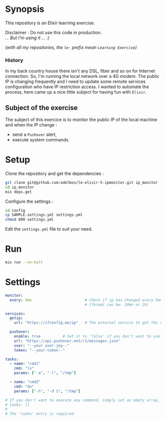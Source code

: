 # Synopsis

This repository is an Elixir learning exercise.

Disclaimer : Do not use this code in production.  
_... But I'm using it ... :)_

_(with all my repositories, the `le-` prefix mean `Learning Exercise`)_

### History

In my back country house there isn't any DSL, fiber and so on for Internet connection. So, I'm running the local network over a 4G modem. The public IP is changing frequently and I need to update some remote services configuration who have IP restriction access. I wanted to automate the process, here came up a nice little subject for having fun with `Elixir`.

## Subject of the exercise

The subject of this exercice is to monitor the public IP of the local machine and when the IP change :

- send a `Pushover` alert,
- execute system commands.

# Setup

Clone the repository and get the dependencies :

```bash
git clone git@github.com:odelbos/le-elixir-5-ipmonitor.git ip_monitor
cd ip_monitor
mix deps.get
```

Configure the settings :

```bash
cd config
cp SAMPLE.settings.yml settings.yml
chmod 600 settings.yml
```

Edit the `settings.yml` file to suit your need.

# Run

```bash
mix run --no-halt
```

# Settings

```yaml
monitor:
  every: 5mn                        # Check if ip has changed every 5mn
                                    # (format can be: 10mn or 2h)

services:
  getip:
    url: "https://ifconfig.me/ip"   # The external service to get the current public IP

  pushover:
    enable: true          # Set it to 'false' if you don't want to use Pushover service
    url: "https://api.pushover.net//1/messages.json"
    user: "--your user-jey--"
    token: "--your-token--"

tasks:
  - name: "cmd1"
    cmd: "ls"
    params: ["-a", "-l", "/tmp"]

  - name: "cmd2"
    cmd: "du"
    params: ["-h", "-d 1", "/tmp"]

# If you don't want to execute any command, simply set an empty array, like so :
# tasks: []
#
# The 'tasks' entry is required
```